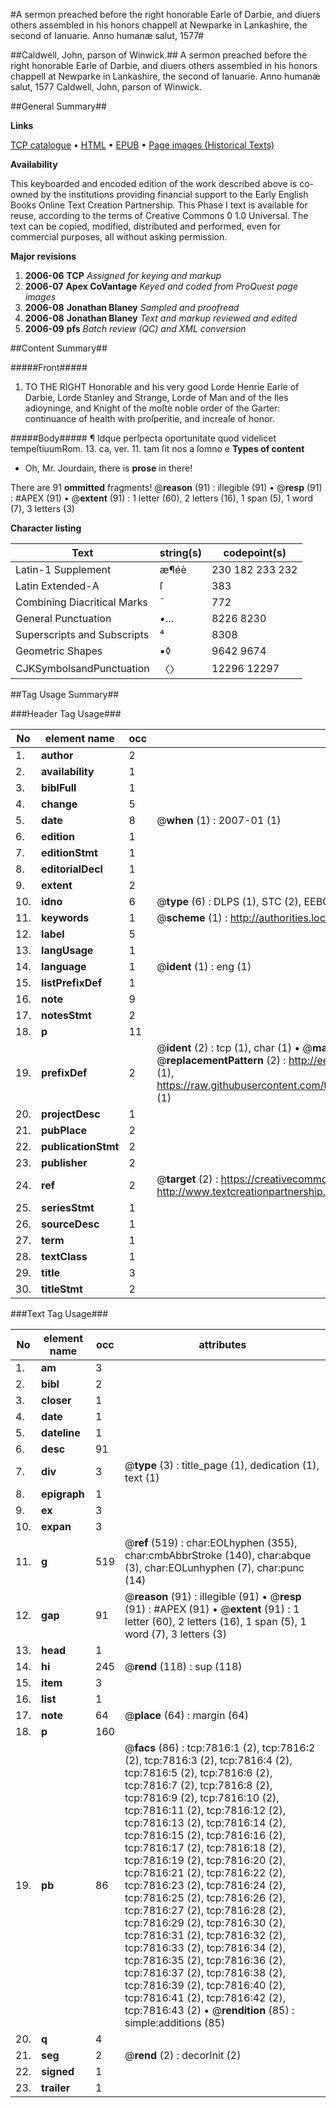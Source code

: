 #A sermon preached before the right honorable Earle of Darbie, and diuers others assembled in his honors chappell at Newparke in Lankashire, the second of Ianuarie. Anno humanæ salut, 1577#

##Caldwell, John, parson of Winwick.##
A sermon preached before the right honorable Earle of Darbie, and diuers others assembled in his honors chappell at Newparke in Lankashire, the second of Ianuarie. Anno humanæ salut, 1577
Caldwell, John, parson of Winwick.

##General Summary##

**Links**

[TCP catalogue](http://www.ota.ox.ac.uk/tcp/)  • 
[HTML](http://tei.it.ox.ac.uk/tcp/Texts-HTML/free/A17/A17590.html)  • 
[EPUB](http://tei.it.ox.ac.uk/tcp/Texts-EPUB/free/A17/A17590.epub) • 
[Page images (Historical Texts)](https://data.historicaltexts.jisc.ac.uk/view?pubId=eebo-99843106e&pageId=eebo-99843106e-7816-1)

**Availability**

This keyboarded and encoded edition of the
	       work described above is co-owned by the institutions
	       providing financial support to the Early English Books
	       Online Text Creation Partnership. This Phase I text is
	       available for reuse, according to the terms of Creative
	       Commons 0 1.0 Universal. The text can be copied,
	       modified, distributed and performed, even for
	       commercial purposes, all without asking permission.

**Major revisions**

1. __2006-06__ __TCP__ *Assigned for keying and markup*
1. __2006-07__ __Apex CoVantage__ *Keyed and coded from ProQuest page images*
1. __2006-08__ __Jonathan Blaney__ *Sampled and proofread*
1. __2006-08__ __Jonathan Blaney__ *Text and markup reviewed and edited*
1. __2006-09__ __pfs__ *Batch review (QC) and XML conversion*

##Content Summary##

#####Front#####

1. TO THE RIGHT Honorable and his very good Lorde Henrie Earle of Darbie, Lorde Stanley and Strange, Lorde of Man and of the Iles adioyninge, and Knight of the moſte noble order of the Garter: continuance of health with proſperitie, and increaſe of honor.

#####Body#####
¶ Idque perſpecta oportunitate quod videlicet tempeſtiuumRom. 13. ca, ver. 11. tam ſit nos a ſomno e
**Types of content**

  * Oh, Mr. Jourdain, there is **prose** in there!

There are 91 **ommitted** fragments! 
 @__reason__ (91) : illegible (91)  •  @__resp__ (91) : #APEX (91)  •  @__extent__ (91) : 1 letter (60), 2 letters (16), 1 span (5), 1 word (7), 3 letters (3)

**Character listing**


|Text|string(s)|codepoint(s)|
|---|---|---|
|Latin-1 Supplement|æ¶éè|230 182 233 232|
|Latin Extended-A|ſ|383|
|Combining             Diacritical Marks|̄|772|
|General Punctuation|•…|8226 8230|
|Superscripts             and Subscripts|⁴|8308|
|Geometric Shapes|▪◊|9642 9674|
|CJKSymbolsandPunctuation|〈〉|12296 12297|

##Tag Usage Summary##

###Header Tag Usage###

|No|element name|occ|attributes|
|---|---|---|---|
|1.|__author__|2||
|2.|__availability__|1||
|3.|__biblFull__|1||
|4.|__change__|5||
|5.|__date__|8| @__when__ (1) : 2007-01 (1)|
|6.|__edition__|1||
|7.|__editionStmt__|1||
|8.|__editorialDecl__|1||
|9.|__extent__|2||
|10.|__idno__|6| @__type__ (6) : DLPS (1), STC (2), EEBO-CITATION (1), PROQUEST (1), VID (1)|
|11.|__keywords__|1| @__scheme__ (1) : http://authorities.loc.gov/ (1)|
|12.|__label__|5||
|13.|__langUsage__|1||
|14.|__language__|1| @__ident__ (1) : eng (1)|
|15.|__listPrefixDef__|1||
|16.|__note__|9||
|17.|__notesStmt__|2||
|18.|__p__|11||
|19.|__prefixDef__|2| @__ident__ (2) : tcp (1), char (1)  •  @__matchPattern__ (2) : ([0-9\-]+):([0-9IVX]+) (1), (.+) (1)  •  @__replacementPattern__ (2) : http://eebo.chadwyck.com/downloadtiff?vid=$1&page=$2 (1), https://raw.githubusercontent.com/textcreationpartnership/Texts/master/tcpchars.xml#$1 (1)|
|20.|__projectDesc__|1||
|21.|__pubPlace__|2||
|22.|__publicationStmt__|2||
|23.|__publisher__|2||
|24.|__ref__|2| @__target__ (2) : https://creativecommons.org/publicdomain/zero/1.0/ (1), http://www.textcreationpartnership.org/docs/. (1)|
|25.|__seriesStmt__|1||
|26.|__sourceDesc__|1||
|27.|__term__|1||
|28.|__textClass__|1||
|29.|__title__|3||
|30.|__titleStmt__|2||


###Text Tag Usage###

|No|element name|occ|attributes|
|---|---|---|---|
|1.|__am__|3||
|2.|__bibl__|2||
|3.|__closer__|1||
|4.|__date__|1||
|5.|__dateline__|1||
|6.|__desc__|91||
|7.|__div__|3| @__type__ (3) : title_page (1), dedication (1), text (1)|
|8.|__epigraph__|1||
|9.|__ex__|3||
|10.|__expan__|3||
|11.|__g__|519| @__ref__ (519) : char:EOLhyphen (355), char:cmbAbbrStroke (140), char:abque (3), char:EOLunhyphen (7), char:punc (14)|
|12.|__gap__|91| @__reason__ (91) : illegible (91)  •  @__resp__ (91) : #APEX (91)  •  @__extent__ (91) : 1 letter (60), 2 letters (16), 1 span (5), 1 word (7), 3 letters (3)|
|13.|__head__|1||
|14.|__hi__|245| @__rend__ (118) : sup (118)|
|15.|__item__|3||
|16.|__list__|1||
|17.|__note__|64| @__place__ (64) : margin (64)|
|18.|__p__|160||
|19.|__pb__|86| @__facs__ (86) : tcp:7816:1 (2), tcp:7816:2 (2), tcp:7816:3 (2), tcp:7816:4 (2), tcp:7816:5 (2), tcp:7816:6 (2), tcp:7816:7 (2), tcp:7816:8 (2), tcp:7816:9 (2), tcp:7816:10 (2), tcp:7816:11 (2), tcp:7816:12 (2), tcp:7816:13 (2), tcp:7816:14 (2), tcp:7816:15 (2), tcp:7816:16 (2), tcp:7816:17 (2), tcp:7816:18 (2), tcp:7816:19 (2), tcp:7816:20 (2), tcp:7816:21 (2), tcp:7816:22 (2), tcp:7816:23 (2), tcp:7816:24 (2), tcp:7816:25 (2), tcp:7816:26 (2), tcp:7816:27 (2), tcp:7816:28 (2), tcp:7816:29 (2), tcp:7816:30 (2), tcp:7816:31 (2), tcp:7816:32 (2), tcp:7816:33 (2), tcp:7816:34 (2), tcp:7816:35 (2), tcp:7816:36 (2), tcp:7816:37 (2), tcp:7816:38 (2), tcp:7816:39 (2), tcp:7816:40 (2), tcp:7816:41 (2), tcp:7816:42 (2), tcp:7816:43 (2)  •  @__rendition__ (85) : simple:additions (85)|
|20.|__q__|4||
|21.|__seg__|2| @__rend__ (2) : decorInit (2)|
|22.|__signed__|1||
|23.|__trailer__|1||
